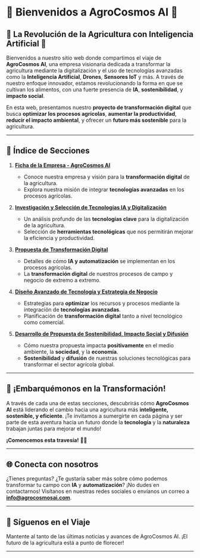 # 🌿 **Bienvenidos a AgroCosmos AI** 🌿

## 🌟 La Revolución de la Agricultura con Inteligencia Artificial 🌟

Bienvenidos a nuestro sitio web donde compartimos el viaje de **AgroCosmos AI**, una empresa visionaria dedicada a transformar la agricultura mediante la digitalización y el uso de tecnologías avanzadas como la **Inteligencia Artificial**, **Drones**, **Sensores IoT** y más. A través de nuestro enfoque innovador, estamos revolucionando la forma en que se cultivan los alimentos, con una fuerte presencia de **IA**, **sostenibilidad**, y **impacto social**.

En esta web, presentamos nuestro **proyecto de transformación digital** que busca **optimizar los procesos agrícolas**, **aumentar la productividad**, **reducir el impacto ambiental**, y ofrecer un **futuro más sostenible** para la agricultura.

---

## 📑 **Índice de Secciones**

1. [**Ficha de la Empresa - AgroCosmos AI**](Ficha-de-empresa.md)
   - Conoce nuestra empresa y visión para la **transformación digital** de la agricultura.
   - Explora nuestra misión de integrar **tecnologías avanzadas** en los procesos agrícolas.

2. [**Investigación y Selección de Tecnologías IA y Digitalización**](Investigacion-y-Seleccion-de-Tecnologias-IA-y-Digitalizacion.md)
   - Un análisis profundo de las **tecnologías clave** para la digitalización de la agricultura.
   - Selección de **herramientas tecnológicas** que nos permitirán mejorar la eficiencia y productividad.

3. [**Propuesta de Transformación Digital**](Propuesta-de-Transformacion-Digital.md)
   - Detalles de cómo **IA y automatización** se implementan en los procesos agrícolas.
   - La **transformación digital** de nuestros procesos de campo y negocio de extremo a extremo.

4. [**Diseño Avanzado de Tecnología y Estrategia de Negocio**](Diseno-Avanzado-de-Tecnologia-y-Estrategia-de-Negocio.md)
   - Estrategias para **optimizar** los recursos y procesos mediante la integración de **tecnologías avanzadas**.
   - Planificación de **transformación digital** tanto a nivel tecnológico como comercial.

5. [**Desarrollo de Propuesta de Sostenibilidad, Impacto Social y Difusión**](Desarrollo-de-Propuesta-de-Sostenibilidad-Impacto-Social-y-Difusion.md)
   - Cómo nuestra propuesta impacta **positivamente** en el medio ambiente, la **sociedad**, y la **economía**.
   - **Sostenibilidad** y **difusión** de nuestras soluciones tecnológicas para transformar el sector agrícola global.

---

## 🚀 **¡Embarquémonos en la Transformación!**

A través de cada una de estas secciones, descubrirás cómo **AgroCosmos AI** está liderando el cambio hacia una agricultura más **inteligente, sostenible, y eficiente**. ¡Te invitamos a sumergirte en cada página y ser parte de esta aventura hacia un futuro donde la **tecnología** y la **naturaleza** trabajan juntas para mejorar el mundo!

**¡Comencemos esta travesía!** 🌱💡

---

## 🌐 **Conecta con nosotros**

¿Tienes preguntas? ¿Te gustaría saber más sobre cómo podemos transformar tu campo con **IA** y **automatización**? ¡No dudes en contactarnos! Visítanos en nuestras redes sociales o envíanos un correo a **info@agrocosmosai.com**.

---

## 📅 **Síguenos en el Viaje**

Mantente al tanto de las últimas noticias y avances de AgroCosmos AI. ¡El futuro de la agricultura está a punto de florecer!

---

